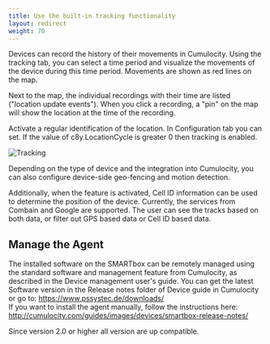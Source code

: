 ```yaml
---
title: Use the built-in tracking functionality
layout: redirect
weight: 70
---
```

Devices can record the history of their movements in Cumulocity. Using the tracking tab, you can select a time period and visualize the movements of the device during this time period. Movements are shown as red lines on the map.

Next to the map, the individual recordings with their time are listed ("location update events"). When you click a recording, a "pin" on the map will show the location at the time of the recording.

Activate a regular identification of the location. In Configuration tab you can set. If the value of c8y.LocationCycle is greater 0 then tracking is enabled.

![Tracking](/guides/images/devices/smartbox-io/tracking.png)

Depending on the type of device and the integration into Cumulocity, you can also configure device-side geo-fencing and motion detection.

Additionally, when the feature is activated, Cell ID information can be used to determine the position of the device. Currently, the services from Combain and Google are supported. The user can see the tracks based on both data, or filter out GPS based data or Cell ID based data.

## <a name="manage-agent"></a> Manage the Agent

The installed software on the SMARTbox can be remotely managed using the standard software and management feature from Cumulocity, as described in the Device management user's guide. You can get the latest Software version in the Release notes folder of Device guide in Cumulocity or go to: https://www.pssystec.de/downloads/
</br>If you want to install the agent manually, follow the instructions here: http://cumulocity.com/guides/images/devices/smartbox-release-notes/

Since version 2.0 or higher all version are up compatible.
